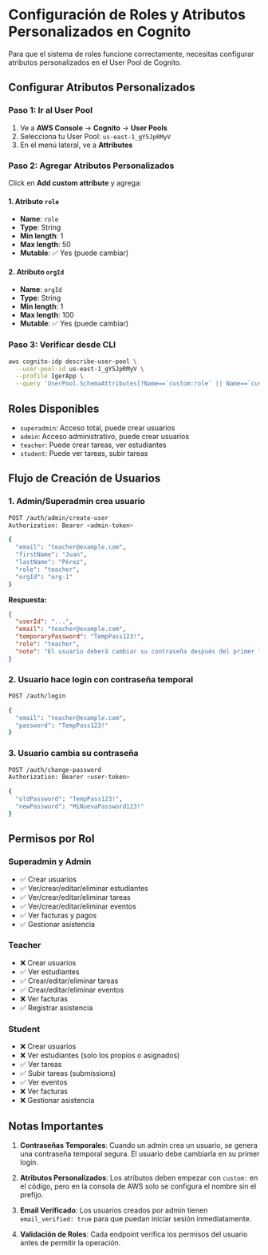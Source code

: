# Configuración de Roles y Atributos Personalizados en Cognito

Para que el sistema de roles funcione correctamente, necesitas configurar atributos personalizados en el User Pool de Cognito.

## Configurar Atributos Personalizados

### Paso 1: Ir al User Pool

1. Ve a **AWS Console** → **Cognito** → **User Pools**
2. Selecciona tu User Pool: `us-east-1_gY5JpRMyV`
3. En el menú lateral, ve a **Attributes**

### Paso 2: Agregar Atributos Personalizados

Click en **Add custom attribute** y agrega:

#### 1. Atributo `role`
- **Name**: `role`
- **Type**: String
- **Min length**: 1
- **Max length**: 50
- **Mutable**: ✅ Yes (puede cambiar)

#### 2. Atributo `orgId`
- **Name**: `orgId`
- **Type**: String
- **Min length**: 1
- **Max length**: 100
- **Mutable**: ✅ Yes (puede cambiar)

### Paso 3: Verificar desde CLI

```bash
aws cognito-idp describe-user-pool \
  --user-pool-id us-east-1_gY5JpRMyV \
  --profile IgerApp \
  --query 'UserPool.SchemaAttributes[?Name==`custom:role` || Name==`custom:orgId`]'
```

## Roles Disponibles

- `superadmin`: Acceso total, puede crear usuarios
- `admin`: Acceso administrativo, puede crear usuarios
- `teacher`: Puede crear tareas, ver estudiantes
- `student`: Puede ver tareas, subir tareas

## Flujo de Creación de Usuarios

### 1. Admin/Superadmin crea usuario

```bash
POST /auth/admin/create-user
Authorization: Bearer <admin-token>

{
  "email": "teacher@example.com",
  "firstName": "Juan",
  "lastName": "Pérez",
  "role": "teacher",
  "orgId": "org-1"
}
```

**Respuesta:**
```json
{
  "userId": "...",
  "email": "teacher@example.com",
  "temporaryPassword": "TempPass123!",
  "role": "teacher",
  "note": "El usuario deberá cambiar su contraseña después del primer login."
}
```

### 2. Usuario hace login con contraseña temporal

```bash
POST /auth/login

{
  "email": "teacher@example.com",
  "password": "TempPass123!"
}
```

### 3. Usuario cambia su contraseña

```bash
POST /auth/change-password
Authorization: Bearer <user-token>

{
  "oldPassword": "TempPass123!",
  "newPassword": "MiNuevaPassword123!"
}
```

## Permisos por Rol

### Superadmin y Admin
- ✅ Crear usuarios
- ✅ Ver/crear/editar/eliminar estudiantes
- ✅ Ver/crear/editar/eliminar tareas
- ✅ Ver/crear/editar/eliminar eventos
- ✅ Ver facturas y pagos
- ✅ Gestionar asistencia

### Teacher
- ❌ Crear usuarios
- ✅ Ver estudiantes
- ✅ Crear/editar/eliminar tareas
- ✅ Crear/editar/eliminar eventos
- ❌ Ver facturas
- ✅ Registrar asistencia

### Student
- ❌ Crear usuarios
- ❌ Ver estudiantes (solo los propios o asignados)
- ✅ Ver tareas
- ✅ Subir tareas (submissions)
- ✅ Ver eventos
- ❌ Ver facturas
- ❌ Gestionar asistencia

## Notas Importantes

1. **Contraseñas Temporales**: Cuando un admin crea un usuario, se genera una contraseña temporal segura. El usuario debe cambiarla en su primer login.

2. **Atributos Personalizados**: Los atributos deben empezar con `custom:` en el código, pero en la consola de AWS solo se configura el nombre sin el prefijo.

3. **Email Verificado**: Los usuarios creados por admin tienen `email_verified: true` para que puedan iniciar sesión inmediatamente.

4. **Validación de Roles**: Cada endpoint verifica los permisos del usuario antes de permitir la operación.


